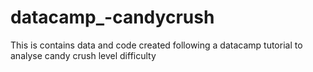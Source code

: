 # datacamp_-candycrush
This is contains data and code created following a datacamp tutorial to analyse candy crush level difficulty
